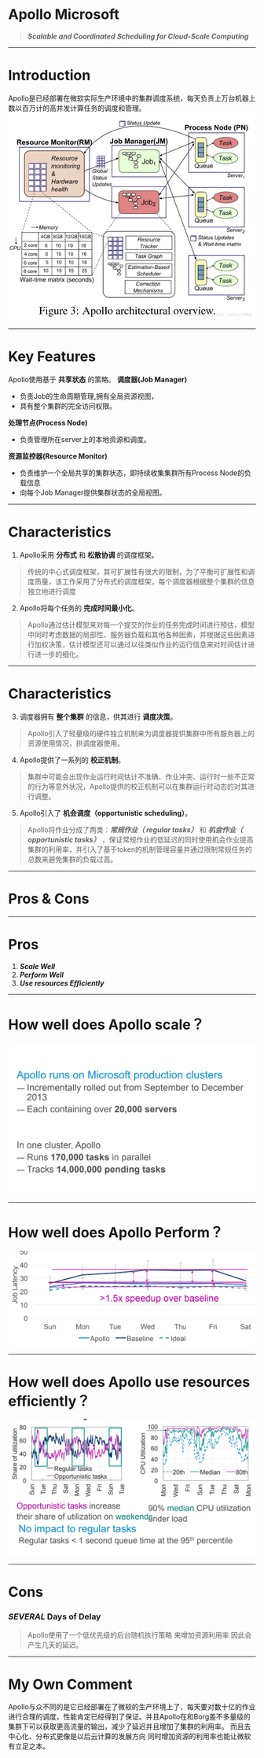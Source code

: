 Apollo Microsoft
================

> ***Scalable and Coordinated*** 
> ***Scheduling for Cloud-Scale Computing***

---
Introduction
==========
Apollo是已经部署在微软实际生产环境中的集群调度系统，每天负责上万台机器上数以百万计的高并发计算任务的调度和管理。
![70%](Apollo.png)

---
Key Features
============
Apollo使用基于 **共享状态** 的策略。
**调度器(Job Manager)** 
* 负责Job的生命周期管理,拥有全局资源视图，
* 具有整个集群的完全访问权限。

**处理节点(Process Node)** 
* 负责管理所在server上的本地资源和调度。

**资源监控器(Resource Monitor)** 
* 负责维护一个全局共享的集群状态，即持续收集集群所有Process Node的负载信息
* 向每个Job Manager提供集群状态的全局视图。
---

Characteristics
===============
1. Apollo采用 **分布式** 和 **松散协调** 的调度框架。
>传统的中心式调度框架，其可扩展性有很大的限制，为了平衡可扩展性和调度质量，该工作采用了分布式的调度框架，每个调度器根据整个集群的信息独立地进行调度
2. Apollo将每个任务的 **完成时间最小化**。
>Apollo通过估计模型来对每一个提交的作业的任务完成时间进行预估，模型中同时考虑数据的局部性、服务器负载和其他各种因素，并根据这些因素进行加权决策，估计模型还可以通过以往类似作业的运行信息来对时间估计进行进一步的细化。
---
Characteristics
===============
3. 调度器拥有 **整个集群** 的信息，供其进行 **调度决策**。
>Apollo引入了轻量级的硬件独立机制来为调度器提供集群中所有服务器上的资源使用情况，拱调度器使用。
4. Apollo提供了一系列的 **校正机制**。
>集群中可能会出现作业运行时间估计不准确、作业冲突、运行时一些不正常的行为等意外状况，Apollo提供的校正机制可以在集群运行时动态的对其进行调整。
5. Apollo引入了 **机会调度（opportunistic scheduling）**。
>Apollo将作业分成了两类：***常规作业（ regular tasks）*** 和 ***机会作业（ opportunistic tasks）*** ，保证常规作业的低延迟的同时使用机会作业提高集群的利用率，并引入了基于token的机制管理容量并通过限制常规任务的总数来避免集群的负载过高。
---

Pros & Cons
===========
---

Pros
====
1. ***Scale Well***
2. ***Perform Well***
3. ***Use resources Efficiently***
---

How well does Apollo scale？
===========================
![](Apollo_scale.png)

---

How well does Apollo Perform？
===========================
![](Apollo_perform.png)

---

How well does Apollo use resources efficiently？
===========================
![](Apollo_efficient.png)

---

Cons
====
### *SEVERAL* Days of Delay
>Apollo使用了一个低优先级的后台随机执行策略
>来增加资源利用率
>因此会产生几天的延迟。
---

My Own Comment
==============
Apollo与众不同的是它已经部署在了微软的生产环境上了，每天要对数十亿的作业进行合理的调度，性能肯定已经得到了保证。并且Apollo在和Borg差不多量级的集群下可以获取更高流量的输出，减少了延迟并且增加了集群的利用率。
而且去中心化、分布式更像是以后云计算的发展方向
同时增加资源的利用率也能让微软有立足之本。



